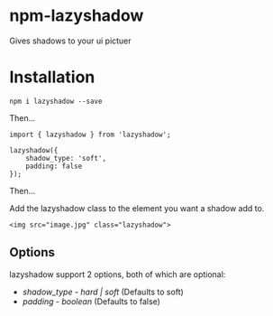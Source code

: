 # npm-lazyshadow
Gives shadows to your ui pictuer

# Installation

`npm i lazyshadow --save`

Then...

```
import { lazyshadow } from 'lazyshadow';

lazyshadow({
    shadow_type: 'soft',
    padding: false
});
```

Then...

Add the lazyshadow class to the element you want a shadow add to.
```
<img src="image.jpg" class="lazyshadow">
```

## Options

lazyshadow support 2 options, both of which are optional:

* *shadow_type* - _hard | soft_  (Defaults to soft)
* *padding* - _boolean_ (Defaults to false)


